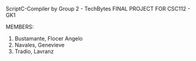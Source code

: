 ScriptC-Compiler by Group 2 - TechBytes
FINAL PROJECT FOR CSC112 - GK1

MEMBERS:
1.  Bustamante, Flocer Angelo
2.  Navales, Genevieve
3.  Tradio, Lavranz
